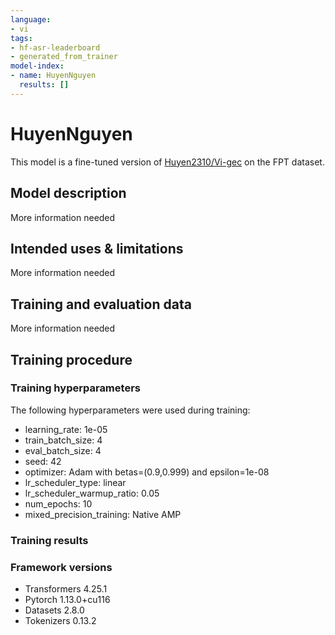 ```yaml
---
language:
- vi
tags:
- hf-asr-leaderboard
- generated_from_trainer
model-index:
- name: HuyenNguyen
  results: []
---
```


<!-- This model card has been generated automatically according to the information the Trainer had access to. You
should probably proofread and complete it, then remove this comment. -->

# HuyenNguyen

This model is a fine-tuned version of [Huyen2310/Vi-gec](https://huggingface.co/Huyen2310/Vi-gec) on the FPT dataset.

## Model description

More information needed

## Intended uses & limitations

More information needed

## Training and evaluation data

More information needed

## Training procedure

### Training hyperparameters

The following hyperparameters were used during training:
- learning_rate: 1e-05
- train_batch_size: 4
- eval_batch_size: 4
- seed: 42
- optimizer: Adam with betas=(0.9,0.999) and epsilon=1e-08
- lr_scheduler_type: linear
- lr_scheduler_warmup_ratio: 0.05
- num_epochs: 10
- mixed_precision_training: Native AMP

### Training results



### Framework versions

- Transformers 4.25.1
- Pytorch 1.13.0+cu116
- Datasets 2.8.0
- Tokenizers 0.13.2

